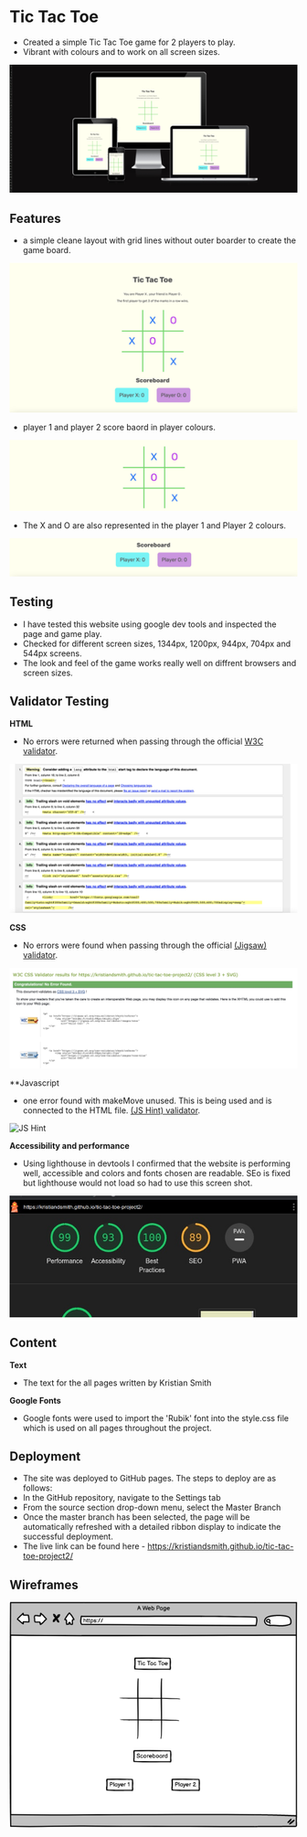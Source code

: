 # Tic Tac Toe

- Created a simple Tic Tac Toe game for 2 players to play. 
- Vibrant with colours and to work on all screen sizes. 

![multiscreen size](/assets/images/multiscreen-ttc.png)

## Features
- a simple cleane layout with grid lines without outer boarder to create the game board.

![multiscreen size](/assets/images/game-board.png)

- player 1 and player 2 score baord in player colours. 

![multiscreen size](/assets/images/colours.png)

- The X and O are also represented in the player 1 and Player 2 colours.

![multiscreen size](/assets/images/score-board.png)

## Testing

- I have tested this website using google dev tools and inspected the page and game play. 
- Checked for different screen sizes, 1344px, 1200px, 944px, 704px and 544px screens. 
- The look and feel of the game works really well on diffrent browsers and screen sizes. 


## Validator Testing

**HTML**
- No errors were returned when passing through the official [W3C validator](https://validator.w3.org/).

![W#C Validator](/assets/images/html-validator.png)

**CSS**
- No errors were found when passing through the official [(Jigsaw) validator](https://jigsaw.w3.org/css-validator/).

![Jigsaw Validator](/assets/images/w3c-css-validator.png)

**Javascript
- one error found with makeMove unused. This is being used and is connected to the HTML file. [(JS Hint) validator](https://jshint.com/).

![JS Hint](/assets/images/jshint.png.png)

**Accessibility and performance**
- Using lighthouse in devtools I confirmed that the website is performing well, accessible and colors and fonts chosen are readable. SEo is fixed but lighthouse would not load so had to use this screen shot. 

![lighthouse test score](/assets/images/lighthouse.jpg)

## Content

**Text**
- The text for the all pages written by Kristian Smith

**Google Fonts**
- Google fonts were used to import the 'Rubik' font into the style.css file which is used on all pages throughout the project.

## Deployment


- The site was deployed to GitHub pages. The steps to deploy are as follows:
- In the GitHub repository, navigate to the Settings tab
- From the source section drop-down menu, select the Master Branch
- Once the master branch has been selected, the page will be automatically refreshed with a detailed ribbon display to indicate the successful deployment.
- The live link can be found here - https://kristiandsmith.github.io/tic-tac-toe-project2/

## Wireframes
![wireframe](/assets/images/wireframe-tic-tac-toe.png)
